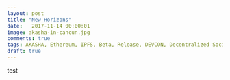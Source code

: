 ```yaml
---
layout: post
title: "New Horizons"
date:   2017-11-14 00:00:01
image: akasha-in-cancun.jpg
comments: true
tags: AKASHA, Ethereum, IPFS, Beta, Release, DEVCON, Decentralized Social Network
draft: true
---
```


test
